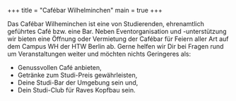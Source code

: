 +++
title = "Cafébar Wilhelminchen"
main = true
+++

Das Cafébar Wilheminchen ist eine von Studierenden, ehrenamtlich geführtes Café bzw. eine Bar. Neben Eventorganisation und -unterstützung wir bieten eine Öffnung 
oder Vermietung der Cafébar für Feiern aller Art auf dem Campus WH der HTW Berlin ab. Gerne helfen wir Dir bei Fragen rund um Veranstaltungen weiter und möchten
nichts Geringeres als:

- Genussvollen Café anbieten,
- Getränke zum Studi-Preis gewährleisten,
- Deine Studi-Bar der Umgebung sein und,
- Dein Studi-Club für Raves Kopfbau sein.